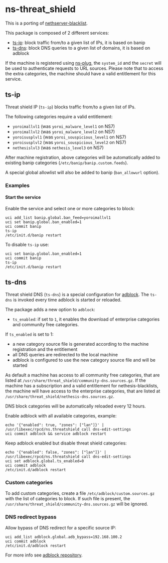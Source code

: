 # ns-threat_shield

This is a porting of [nethserver-blacklist](https://github.com/NethServer/nethserver-blacklist/).

This package is composed of 2 different services:

- [ts-ip](#ts-ip): block traffic from/to a given list of IPs, it is based on banip
- [ts-dns](#ts-dns): block DNS queries to a given list of domains, it is based on adblock

If the machine is registered using [ns-plug](../ns-plug), the `system_id` and the `secret` will be used to authenticate requests to URL sources.
Please note that to access the extra categories, the machine should have a valid entitlement for this service.

## ts-ip

Threat shield IP (`ts-ip`) blocks traffic from/to a given list of IPs.

The following categories require a valid entitlement:

- `yoroimallvl1` (was `yoroi_malware_level1` on NS7)
- `yoroimallvl2` (was `yoroi_malware_level2` on NS7)
- `yoroisusplvl1` (was `yoroi_souspicious_level1` on NS7)
- `yoroisusplvl2` (was `yoroi_souspicious_level2` on NS7)
- `nethesislvl3` (was `nethesis_level3` on NS7)

After machine registration, above categories will be automatically added to existing banip categories (`/etc/banip/banip.custom.feeds`).

A special global allowlist will also be added to banip (`ban_allowurl` option).

### Examples

#### Start the service

Enable the service and select one or more categories to block:
```
uci add_list banip.global.ban_feed=yoroimallvl1
uci set banip.global.ban_enabled=1
uci commit banip
ts-ip
/etc/init.d/banip restart
```

To disable `ts-ip` use:
```
uci set banip.global.ban_enabled=1
uci commit banip
ts-ip
/etc/init.d/banip restart
```

## ts-dns

Threat shield DNS (`ts-dns`) is a special configuration for [adblock](https://github.com/openwrt/packages/tree/master/net/adblock).
The `ts-dns` is invoked every time adblock is started or reloaded.

The package adds a new option to `adblock`:

- `ts_enabled`: if set to `1`, it enables the download of enterprise categories and community free categories.

If `ts_enabled` is set to 1:

- a new category source file is generated according to the machine registration and the entitlement
- all DNS queries are redirected to the local machine
- adblock is configured to use the new category source file and will be started

As default a machine has access to all community free categories, that are listed at `/usr/share/threat_shield/community-dns.sources.gz`.
If the machine has a subscription and a valid entitlement for nethesis-blacklists, the machine will have access to the enterprise categories, 
that are listed at `/usr/share/threat_shield/nethesis-dns.sources.gz`.

DNS block categories will be automatically reloaded every 12 hours.

Enable adblock with all available categories, example:
```
echo '{"enabled": true, "zones": ["lan"]}' | /usr/libexec/rpcd/ns.threatshield call dns-edit-settings
uci commit adblock && service adblock restart
```

Keep adblock enabled but disable threat shield categories:
```
echo '{"enabled": false, "zones": ["lan"]}' | /usr/libexec/rpcd/ns.threatshield call dns-edit-settings
uci set adblock.global.ts_enabled=0
uci commit adblock
/etc/init.d/adblock restart
```

### Custom categories

To add custom categories, create a file `/etc/adblock/custom.sources.gz` with the list of categories to block.
If such file is present, the `/usr/share/threat_shield/community-dns.sources.gz` will be ignored.

### DNS redirect bypass

Allow bypass of DNS redirect for a specific source IP:
```
uci add_list adblock.global.adb_bypass=192.168.100.2
uci commit adblock
/etc/init.d/adblock restart
```

For more info see [adblock repository](https://github.com/openwrt/packages/tree/master/net/adblock).
